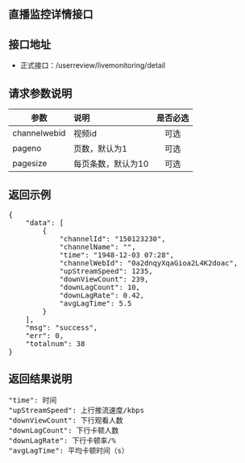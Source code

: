 直播监控详情接口
----------

接口地址
----------
  * 正式接口：/userreview/livemonitoring/detail

请求参数说明
----------
|  参数         |说明          |是否必选|
| ------------- |:-------------|:-----:|
| channelwebid            | 视频id |可选    |
| pageno      | 页数，默认为1 |可选    |
| pagesize      | 每页条数，默认为10 |可选    |
返回示例
----------
<pre>
{
    "data": [
        {
            "channelId": "150123230",
            "channelName": "",
            "time": "1948-12-03 07:28",
            "channelWebId": "0a2dnqyXqaGioa2L4K2doac",
            "upStreamSpeed": 1235,
            "downViewCount": 239,
            "downLagCount": 10,
            "downLagRate": 0.42,
            "avgLagTime": 5.5
        }
    ],
    "msg": "success",
    "err": 0,
    "totalnum": 38
}
</pre>

返回结果说明
----------
<pre>
"time": 时间
"upStreamSpeed": 上行推流速度/kbps
"downViewCount": 下行观看人数
"downLagCount": 下行卡顿人数
"downLagRate": 下行卡顿率/%
"avgLagTime": 平均卡顿时间（s）
</pre>